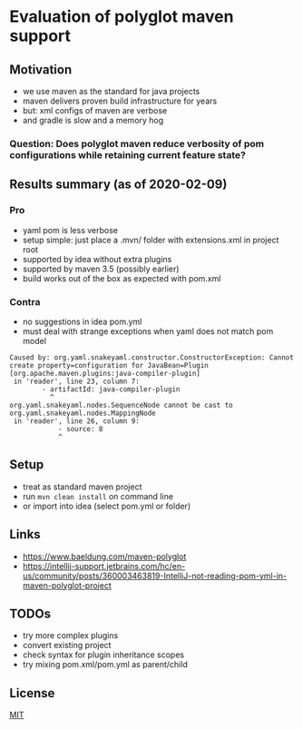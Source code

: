 # Evaluation of polyglot maven support

## Motivation
* we use maven as the standard for java projects
* maven delivers proven build infrastructure for years
* but: xml configs of maven are verbose
* and gradle is slow and a memory hog

### Question: Does polyglot maven reduce verbosity of pom configurations while retaining current feature state?

## Results summary (as of 2020-02-09)

### Pro
* yaml pom is less verbose
* setup simple: just place a .mvn/ folder with extensions.xml in project root
* supported by idea without extra plugins
* supported by maven 3.5 (possibly earlier)
* build works out of the box as expected with pom.xml

### Contra
* no suggestions in idea pom.yml
* must deal with strange exceptions when yaml does not match pom model
```text
Caused by: org.yaml.snakeyaml.constructor.ConstructorException: Cannot create property=configuration for JavaBean=Plugin [org.apache.maven.plugins:java-compiler-plugin]
 in 'reader', line 23, column 7:
        - artifactId: java-compiler-plugin
          ^
org.yaml.snakeyaml.nodes.SequenceNode cannot be cast to org.yaml.snakeyaml.nodes.MappingNode
 in 'reader', line 26, column 9:
            - source: 8
            ^
```

## Setup
* treat as standard maven project
* run ```mvn clean install``` on command line
* or import into idea (select pom.yml or folder)

## Links
* https://www.baeldung.com/maven-polyglot
* https://intellij-support.jetbrains.com/hc/en-us/community/posts/360003463819-IntelliJ-not-reading-pom-yml-in-maven-polyglot-project

## TODOs
* try more complex plugins
* convert existing project
* check syntax for plugin inheritance scopes
* try mixing pom.xml/pom.yml as parent/child

## License
[MIT](./license.txt)
